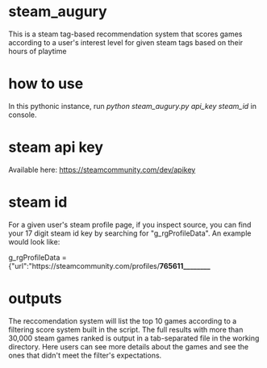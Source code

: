 # steam_augury
This is a steam tag-based recommendation system that scores games according to a user's interest level for given steam tags based on their hours of playtime

# how to use
In this pythonic instance, run *python steam_augury.py api_key steam_id* in console.

# steam api key
Available here: https://steamcommunity.com/dev/apikey

# steam id
For a given user's steam profile page, if you inspect source, you can find your 17 digit steam id key by searching for "g_rgProfileData". An example would look like:

g_rgProfileData = {"url":"https:\/\/steamcommunity.com\/profiles\/**765611________**

# outputs
The reccomendation system will list the top 10 games according to a filtering score system built in the script. The full results with more than 30,000 steam games ranked is output in a tab-separated file in the working directory. Here users can see more details about the games and see the ones that didn't meet the filter's expectations.

